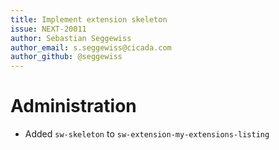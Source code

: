 ```yaml
---
title: Implement extension skeleton
issue: NEXT-20011
author: Sebastian Seggewiss
author_email: s.seggewiss@cicada.com
author_github: @seggewiss
---
```

# Administration
* Added `sw-skeleton` to `sw-extension-my-extensions-listing`

